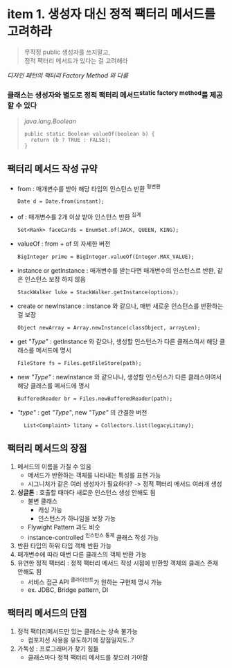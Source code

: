 <h1>item 1. 생성자 대신 정적 팩터리 메서드를 고려하라</h1>


> 무작정 public 생성자를 쓰지말고,  
> 정적 팩터리 메서드가 있다는 걸 고려해라

_디자인 패턴의 팩터리 Factory Method 와 다름_

<h3>클래스는 생성자와 별도로 정적 팩터리 메서드<sup>static factory method</sup>를 제공할 수 있다</h3>

> _java.lang.Boolean_
> ~~~~
> public static Boolean valueOf(boolean b) {
>   return (b ? TRUE : FALSE);
> }
> ~~~~


<h2>팩터리 메서드 작성 규약</h2>

- from : 매개변수를 받아 해당 타입의 인스턴스 반환 <sup>형변환</sup>
   ~~~~
   Date d = Date.from(instant);
   ~~~~
- of : 매개변수를 2개 이상 받아 인스턴스 반환  <sup>집계</sup>
   ~~~~
   Set<Rank> faceCards = EnumSet.of(JACK, QUEEN, KING);
   ~~~~
- valueOf : from + of 의 자세한 버전
   ~~~~
   BigInteger prime = BigInteger.valueOf(Integer.MAX_VALUE);
   ~~~~
- instance or getInstance : 매개변수를 받는다면 매개변수의 인스턴스르 반환, 같은 인스턴스 보장 하지 않음  
   ~~~~
   StackWalker luke = StackWalker.getInstance(options);
   ~~~~
- create or newInstance : instance 와 같으나, 매번 새로운 인스턴스를 반환하는 걸 보장
   ~~~~
   Object newArray = Array.newInstance(classObject, arrayLen);
   ~~~~
- get _"Type"_ : getInstance 와 같으나, 생성할 인스턴스가 다른 클래스여서 해당 클래스를 메서드에 명시  
   ~~~~
   FileStore fs = Files.getFileStore(path);
   ~~~~
- new _"Type"_ : newInstance 와 같으나나, 생성할 인스턴스가 다른 클래스이여서 해당 클래스를 메서드에 명시  
   ~~~~
   BufferedReader br = Files.newBufferedReader(path);
   ~~~~
- _"type"_ : get _"Type"_, new _"Type"_ 의 간결한 버전
   ~~~~
     List<Complaint> litany = Collectors.list(legacyLitany);
   ~~~~

<h2>팩터리 메서드의 장점</h2>

1. 메서드의 이름을 가질 수 있음   
   - 메서드가 반환하는 객체를 나타내는 특성를 표현 가능
   - 시그니처가 같은 여러 생성자가 필요하다? -> 정적 팩터리 메서드 여러개 생성
2. **싱글톤** : 호출할 때마다 새로운 인스턴스 생성 안해도 됨    
   - 불변 클래스  
     - 캐싱 가능  
     - 인스턴스가 하나임을 보장 가능
   - Flywight Pattern 과도 비슷
   - instance-controlled <sup>인스턴스 통제</sup> 클래스 작성 가능
3. 반환 타입의 하위 타입 객체 반환 가능  
4. 매개변수에 따라 매번 다른 클래스의 객체 반환 가능  
5. 유연한 정적 팩터리 : 정적 팩터리 메서드 작성 시점에 반환할 객체의 클래스 존재 안해도 됨
   - 서비스 접근 API <sup>클라이언트</sup>가 원하는 구현체 명시 가능 
   - ex. JDBC, Bridge pattern, DI

    
<h2>팩터리 메서드의 단점</h2>

1. 정적 팩터리메서드만 있는 클래스는 상속 불가능  
   - 컴포지션 사용을 유도하기에 장점일지도..?  
2. 가독성 : 프로그래머가 찾기 힘듦
   - 클래스마다 정적 팩터리 메서드를 찾으러 가야함
   
